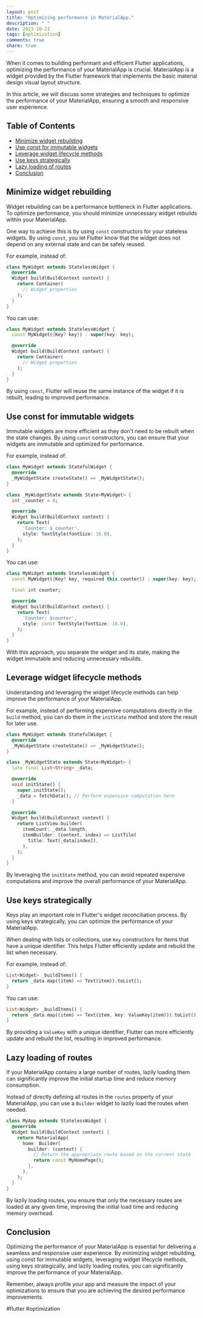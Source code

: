 ```yaml
---
layout: post
title: "Optimizing performance in MaterialApp."
description: " "
date: 2023-10-23
tags: [optimization]
comments: true
share: true
---
```


When it comes to building performant and efficient Flutter applications, optimizing the performance of your MaterialApp is crucial. MaterialApp is a widget provided by the Flutter framework that implements the basic material design visual layout structure.

In this article, we will discuss some strategies and techniques to optimize the performance of your MaterialApp, ensuring a smooth and responsive user experience.

## Table of Contents
- [Minimize widget rebuilding](#minimize-widget-rebuilding)
- [Use const for immutable widgets](#use-const-for-immutable-widgets)
- [Leverage widget lifecycle methods](#leverage-widget-lifecycle-methods)
- [Use keys strategically](#use-keys-strategically)
- [Lazy loading of routes](#lazy-loading-of-routes)
- [Conclusion](#conclusion)

## Minimize widget rebuilding

Widget rebuilding can be a performance bottleneck in Flutter applications. To optimize performance, you should minimize unnecessary widget rebuilds within your MaterialApp.

One way to achieve this is by using `const` constructors for your stateless widgets. By using `const`, you let Flutter know that the widget does not depend on any external state and can be safely reused.

For example, instead of:

```dart
class MyWidget extends StatelessWidget {
  @override
  Widget build(BuildContext context) {
    return Container(
      // Widget properties
    );
  }
}
```

You can use:

```dart
class MyWidget extends StatelessWidget {
  const MyWidget({Key? key}) : super(key: key);

  @override
  Widget build(BuildContext context) {
    return Container(
      // Widget properties
    );
  }
}
```

By using `const`, Flutter will reuse the same instance of the widget if it is rebuilt, leading to improved performance.

## Use const for immutable widgets

Immutable widgets are more efficient as they don't need to be rebuilt when the state changes. By using `const` constructors, you can ensure that your widgets are immutable and optimized for performance.

For example, instead of:

```dart
class MyWidget extends StatefulWidget {
  @override
  _MyWidgetState createState() => _MyWidgetState();
}

class _MyWidgetState extends State<MyWidget> {
  int _counter = 0;

  @override
  Widget build(BuildContext context) {
    return Text(
      'Counter: $_counter',
      style: TextStyle(fontSize: 16.0),
    );
  }
}
```

You can use:

```dart
class MyWidget extends StatelessWidget {
  const MyWidget({Key? key, required this.counter}) : super(key: key);

  final int counter;

  @override
  Widget build(BuildContext context) {
    return Text(
      'Counter: $counter',
      style: const TextStyle(fontSize: 16.0),
    );
  }
}
```

With this approach, you separate the widget and its state, making the widget immutable and reducing unnecessary rebuilds.

## Leverage widget lifecycle methods

Understanding and leveraging the widget lifecycle methods can help improve the performance of your MaterialApp.

For example, instead of performing expensive computations directly in the `build` method, you can do them in the `initState` method and store the result for later use.

```dart
class MyWidget extends StatefulWidget {
  @override
  _MyWidgetState createState() => _MyWidgetState();
}

class _MyWidgetState extends State<MyWidget> {
  late final List<String> _data;

  @override
  void initState() {
    super.initState();
    _data = fetchData(); // Perform expensive computation here
  }

  @override
  Widget build(BuildContext context) {
    return ListView.builder(
      itemCount: _data.length,
      itemBuilder: (context, index) => ListTile(
        title: Text(_data[index]),
      ),
    );
  }
}
```

By leveraging the `initState` method, you can avoid repeated expensive computations and improve the overall performance of your MaterialApp.

## Use keys strategically

Keys play an important role in Flutter's widget reconciliation process. By using keys strategically, you can optimize the performance of your MaterialApp.

When dealing with lists or collections, use `Key` constructors for items that have a unique identifier. This helps Flutter efficiently update and rebuild the list when necessary.

For example, instead of:

```dart
List<Widget> _buildItems() {
  return _data.map((item) => Text(item)).toList();
}
```

You can use:

```dart
List<Widget> _buildItems() {
  return _data.map((item) => Text(item, key: ValueKey(item))).toList();
}
```

By providing a `ValueKey` with a unique identifier, Flutter can more efficiently update and rebuild the list, resulting in improved performance.

## Lazy loading of routes

If your MaterialApp contains a large number of routes, lazily loading them can significantly improve the initial startup time and reduce memory consumption.

Instead of directly defining all routes in the `routes` property of your MaterialApp, you can use a `Builder` widget to lazily load the routes when needed.

```dart
class MyApp extends StatelessWidget {
  @override
  Widget build(BuildContext context) {
    return MaterialApp(
      home: Builder(
        builder: (context) {
          // Return the appropriate route based on the current state
          return const MyHomePage();
        },
      ),
    );
  }
}
```

By lazily loading routes, you ensure that only the necessary routes are loaded at any given time, improving the initial load time and reducing memory overhead.

## Conclusion

Optimizing the performance of your MaterialApp is essential for delivering a seamless and responsive user experience. By minimizing widget rebuilding, using const for immutable widgets, leveraging widget lifecycle methods, using keys strategically, and lazily loading routes, you can significantly improve the performance of your MaterialApp.

Remember, always profile your app and measure the impact of your optimizations to ensure that you are achieving the desired performance improvements.

#flutter #optimization